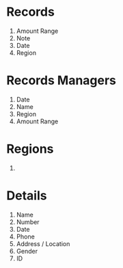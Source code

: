 # Records
1. Amount Range
2. Note
3. Date
4. Region

# Records Managers
1. Date
2. Name
3. Region
4. Amount Range

# Regions
1. 

# Details
1. Name
2. Number
3. Date
4. Phone
5. Address / Location
6. Gender
7. ID

